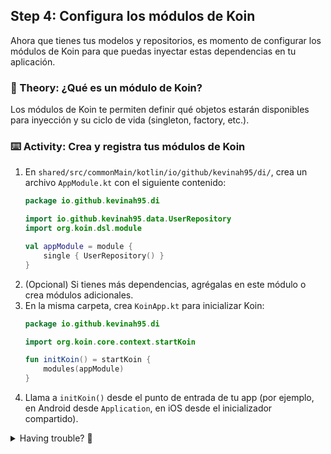 ## Step 4: Configura los módulos de Koin

Ahora que tienes tus modelos y repositorios, es momento de configurar los módulos de Koin para que puedas inyectar estas dependencias en tu aplicación.

### 📖 Theory: ¿Qué es un módulo de Koin?

<!--
> [!IMPORTANT]
> Un módulo de Koin es una colección de definiciones de dependencias. Permite declarar cómo se crean y comparten las instancias de tus clases.
-->

Los módulos de Koin te permiten definir qué objetos estarán disponibles para inyección y su ciclo de vida (singleton, factory, etc.).

### ⌨️ Activity: Crea y registra tus módulos de Koin

1. En `shared/src/commonMain/kotlin/io/github/kevinah95/di/`, crea un archivo `AppModule.kt` con el siguiente contenido:
   ```kotlin
   package io.github.kevinah95.di

   import io.github.kevinah95.data.UserRepository
   import org.koin.dsl.module

   val appModule = module {
       single { UserRepository() }
   }
   ```
2. (Opcional) Si tienes más dependencias, agrégalas en este módulo o crea módulos adicionales.
3. En la misma carpeta, crea `KoinApp.kt` para inicializar Koin:
   ```kotlin
   package io.github.kevinah95.di

   import org.koin.core.context.startKoin

   fun initKoin() = startKoin {
       modules(appModule)
   }
   ```
4. Llama a `initKoin()` desde el punto de entrada de tu app (por ejemplo, en Android desde `Application`, en iOS desde el inicializador compartido).

<details>
<summary>Having trouble? 🤷</summary><br/>

- Si tienes errores de importación, revisa que los paquetes y rutas sean correctos.
- Consulta la [documentación oficial de Koin](https://insert-koin.io/docs/reference/koin-core/modules/) para más ejemplos de módulos.

</details>
